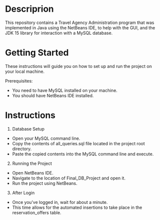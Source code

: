 # Descriprion
This repository contains a Travel Agency Administration program that was implemented in Java using the NetBeans IDE, to help with the GUI, and the JDK 15 library for interaction with a MySQL database.

# Getting Started
These instructions will guide you on how to set up and run the project on your local machine.

Prerequisites:
- You need to have MySQL installed on your machine.
- You should have NetBeans IDE installed.

# Instructions
1. Database Setup
- Open your MySQL command line.
- Copy the contents of all_queries.sql file located in the project root directory.
- Paste the copied contents into the MySQL command line and execute.

2. Running the Project
- Open NetBeans IDE.
- Navigate to the location of Final_DB_Project and open it.
- Run the project using NetBeans.

3. After Login
- Once you've logged in, wait for about a minute.
- This time allows for the automated insertions to take place in the reservation_offers table.
